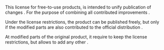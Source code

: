 
This license for free-to-use products, is intended to unify publication of changes . For the purpose of combining all contributed improvements .

Under the license restrictions, the product can be published freely, but only if the modified parts are also contributed to the official distribution .

At modified parts of the original product, it require to keep the license restrictions, but allows to add any other .
